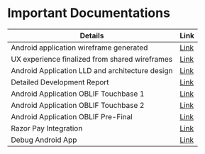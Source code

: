 # Important Documentations

| Details  | Link |
| ------------- | ------------- |
| Android application wireframe generated  | [Link](https://oblif.s3.ap-south-1.amazonaws.com/OBLIF-AttendanceApp.pdf)  |
| UX experience finalized from shared wireframes  | [Link](https://oblif.s3.ap-south-1.amazonaws.com/OBLF_Attendance+tracking+app_v1.pdf)  |
| Android Application LLD and architecture design  | [Link](https://oblif.s3.ap-south-1.amazonaws.com/OBLIF+Attendance+Application+LLD.pdf)  |
| Detailed Development Report  | [Link](https://oblif.s3.ap-south-1.amazonaws.com/OBLIF_Development_Details.pdf)  |
| Android Application OBLIF Touchbase 1  | [Link](https://www.youtube.com/watch?v=xucd18BLBbA)  |
| Android Application OBLIF Touchbase 2  | [Link](https://youtu.be/0szPQSPCJiM)  |
| Android Application OBLIF Pre-Final  | [Link](https://www.youtube.com/watch?v=Ehd-5oNYll8)  |
| Razor Pay Integration  | [Link](https://www.youtube.com/watch?v=5EOO0BXB9oM)  |
| Debug Android App  | [Link](https://oblif.s3.ap-south-1.amazonaws.com/app-debug.apk)  |
